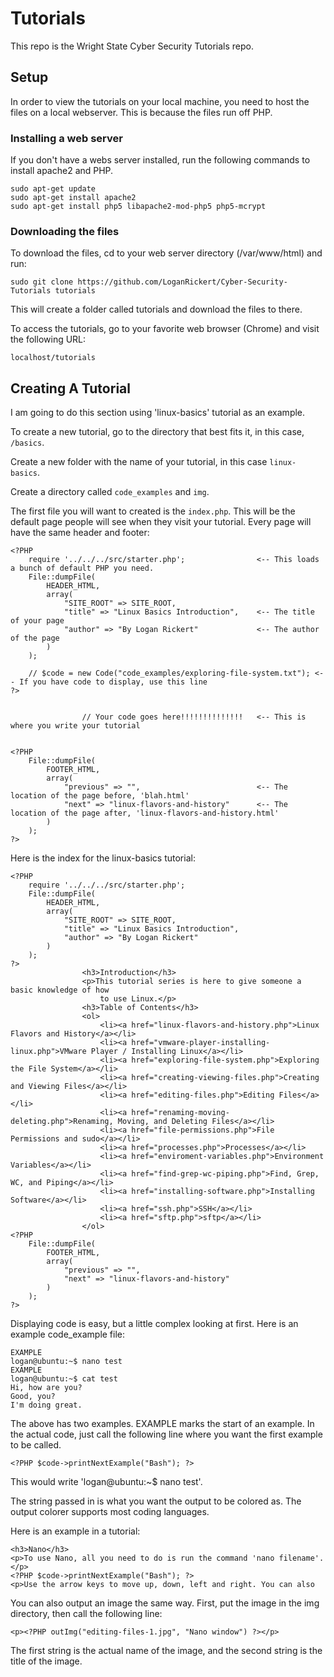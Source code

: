 # Tutorials

This repo is the Wright State Cyber Security Tutorials repo.

## Setup

In order to view the tutorials on your local machine, you need to host the 
files on a local webserver. This is because the files run off PHP.

### Installing a web server

If you don't have a webs server installed, run the following commands to install
apache2 and PHP.

```
sudo apt-get update
sudo apt-get install apache2
sudo apt-get install php5 libapache2-mod-php5 php5-mcrypt
```

### Downloading the files

To download the files, cd to your web server directory (/var/www/html) and run:

```
sudo git clone https://github.com/LoganRickert/Cyber-Security-Tutorials tutorials
```

This will create a folder called tutorials and download the files to there.

To access the tutorials, go to your favorite web browser (Chrome) and visit the
following URL:

```
localhost/tutorials
```

## Creating A Tutorial

I am going to do this section using 'linux-basics' tutorial as an example.

To create a new tutorial, go to the directory that best fits it, in this case, ```/basics```.

Create a new folder with the name of your tutorial, in this case ```linux-basics```.

Create a directory called ```code_examples``` and ```img```.

The first file you will want to created is the ```index.php```. This will be the default page
people will see when they visit your tutorial. Every page will have the same header and footer:

```
<?PHP
    require '../../../src/starter.php';                <-- This loads a bunch of default PHP you need.
    File::dumpFile(
        HEADER_HTML,
        array(
            "SITE_ROOT" => SITE_ROOT,               
            "title" => "Linux Basics Introduction",    <-- The title of your page
            "author" => "By Logan Rickert"             <-- The author of the page
    	)
    );

    // $code = new Code("code_examples/exploring-file-system.txt"); <-- If you have code to display, use this line
?>


                // Your code goes here!!!!!!!!!!!!!!   <-- This is where you write your tutorial


<?PHP
    File::dumpFile(
    	FOOTER_HTML,
    	array(
    		"previous" => "",                          <-- The location of the page before, 'blah.html'
    		"next" => "linux-flavors-and-history"      <-- The location of the page after, 'linux-flavors-and-history.html'
    	)
    );
?>
```

Here is the index for the linux-basics tutorial:

```
<?PHP
    require '../../../src/starter.php';
    File::dumpFile(
        HEADER_HTML,
        array(
            "SITE_ROOT" => SITE_ROOT,
            "title" => "Linux Basics Introduction",
            "author" => "By Logan Rickert"
    	)
    );
?>
                <h3>Introduction</h3>
                <p>This tutorial series is here to give someone a basic knowledge of how 
                	to use Linux.</p>
                <h3>Table of Contents</h3>
                <ol>
                	<li><a href="linux-flavors-and-history.php">Linux Flavors and History</a></li>
                	<li><a href="vmware-player-installing-linux.php">VMware Player / Installing Linux</a></li>
                	<li><a href="exploring-file-system.php">Exploring the File System</a></li>
                	<li><a href="creating-viewing-files.php">Creating and Viewing Files</a></li>
                	<li><a href="editing-files.php">Editing Files</a></li>
                	<li><a href="renaming-moving-deleting.php">Renaming, Moving, and Deleting Files</a></li>
                	<li><a href="file-permissions.php">File Permissions and sudo</a></li>
                	<li><a href="processes.php">Processes</a></li>
                	<li><a href="enviroment-variables.php">Environment Variables</a></li>
                	<li><a href="find-grep-wc-piping.php">Find, Grep, WC, and Piping</a></li>
                	<li><a href="installing-software.php">Installing Software</a></li>
                	<li><a href="ssh.php">SSH</a></li>
                	<li><a href="sftp.php">sftp</a></li>
                </ol>
<?PHP
    File::dumpFile(
    	FOOTER_HTML,
    	array(
    		"previous" => "",
    		"next" => "linux-flavors-and-history"
    	)
    );
?>
```

Displaying code is easy, but a little complex looking at first. Here is an example code_example file:

```
EXAMPLE
logan@ubuntu:~$ nano test
EXAMPLE
logan@ubuntu:~$ cat test
Hi, how are you?
Good, you?
I'm doing great.
```

The above has two examples. EXAMPLE marks the start of an example. In the actual code, just call
the following line where you want the first example to be called.

```
<?PHP $code->printNextExample("Bash"); ?>
```

This would write 'logan@ubuntu:~$ nano test'.

The string passed in is what you want the output to be colored as. The output colorer supports most coding
languages.

Here is an example in a tutorial:

```
<h3>Nano</h3>
<p>To use Nano, all you need to do is run the command 'nano filename'.</p>
<?PHP $code->printNextExample("Bash"); ?>
<p>Use the arrow keys to move up, down, left and right. You can also 
```

You can also output an image the same way. First, put the image in the img directory, then call the following line:

```
<p><?PHP outImg("editing-files-1.jpg", "Nano window") ?></p>
```

The first string is the actual name of the image, and the second string is the title of the image.
